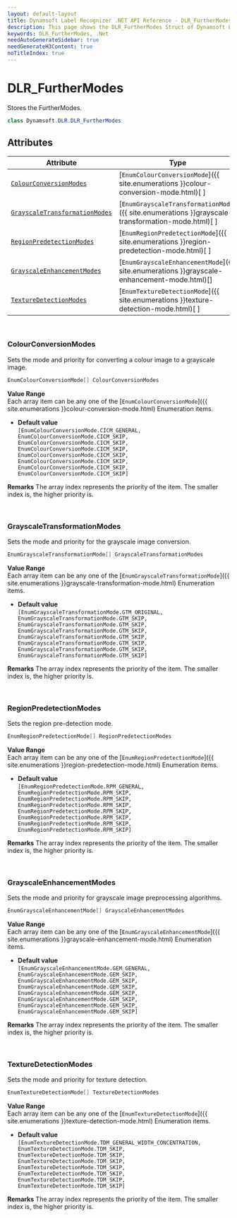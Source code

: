 ```yaml
---
layout: default-layout
title: Dynamsoft Label Recognizer .NET API Reference - DLR_FurtherModes Struct
description: This page shows the DLR_FurtherModes Struct of Dynamsoft Label Recognizer for .NET SDK.
keywords: DLR_FurtherModes, .Net
needAutoGenerateSidebar: true
needGenerateH3Content: true
noTitleIndex: true
---
```



# DLR_FurtherModes
Stores the FurtherModes. 

```csharp
class Dynamsoft.DLR.DLR_FurtherModes
```

## Attributes
  
| Attribute | Type |
|---------- | ---- |
| [`ColourConversionModes`](#colourconversionmodes) | [`EnumColourConversionMode`]({{ site.enumerations }}colour-conversion-mode.html)[ ] |
| [`GrayscaleTransformationModes`](#grayscaletransformationmodes) | [`EnumGrayscaleTransformationMode`]({{ site.enumerations }}grayscale-transformation-mode.html)[ ] |
| [`RegionPredetectionModes`](#regionpredetectionmodes) | [`EnumRegionPredetectionMode`]({{ site.enumerations }}region-predetection-mode.html)[ ] |
| [`GrayscaleEnhancementModes`](#grayscaleenhancementmodes) | [`EnumGrayscaleEnhancementMode`]({{ site.enumerations }}grayscale-enhancement-mode.html)[] | 
| [`TextureDetectionModes`](#texturedetectionmodes) | [`EnumTextureDetectionMode`]({{ site.enumerations }}texture-detection-mode.html)[ ] |


&nbsp;

### ColourConversionModes
Sets the mode and priority for converting a colour image to a grayscale image.

```csharp
EnumColourConversionMode[] ColourConversionModes
```

**Value Range**  
   Each array item can be any one of the [`EnumColourConversionMode`]({{ site.enumerations }}colour-conversion-mode.html) Enumeration items. 
     
- **Default value**  
   `[EnumColourConversionMode.CICM_GENERAL, EnumColourConversionMode.CICM_SKIP, EnumColourConversionMode.CICM_SKIP, EnumColourConversionMode.CICM_SKIP, EnumColourConversionMode.CICM_SKIP, EnumColourConversionMode.CICM_SKIP, EnumColourConversionMode.CICM_SKIP, EnumColourConversionMode.CICM_SKIP]`  
     
**Remarks**
   The array index represents the priority of the item. The smaller index is, the higher priority is.  

&nbsp;

### GrayscaleTransformationModes
Sets the mode and priority for the grayscale image conversion.

```csharp
EnumGrayscaleTransformationMode[] GrayscaleTransformationModes
```

**Value Range**  
   Each array item can be any one of the [`EnumGrayscaleTransformationMode`]({{ site.enumerations }}grayscale-transformation-mode.html) Enumeration items. 
     
- **Default value**  
   `[EnumGrayscaleTransformationMode.GTM_ORIGINAL, EnumGrayscaleTransformationMode.GTM_SKIP, EnumGrayscaleTransformationMode.GTM_SKIP, EnumGrayscaleTransformationMode.GTM_SKIP, EnumGrayscaleTransformationMode.GTM_SKIP, EnumGrayscaleTransformationMode.GTM_SKIP, EnumGrayscaleTransformationMode.GTM_SKIP, EnumGrayscaleTransformationMode.GTM_SKIP]`  
     
**Remarks**
   The array index represents the priority of the item. The smaller index is, the higher priority is.  

&nbsp;

### RegionPredetectionModes
Sets the region pre-detection mode.

```csharp
EnumRegionPredetectionMode[] RegionPredetectionModes
```

**Value Range**  
   Each array item can be any one of the [`EnumRegionPredetectionMode`]({{ site.enumerations }}region-predetection-mode.html) Enumeration items.  
     
- **Default value**  
   `[EnumRegionPredetectionMode.RPM_GENERAL, EnumRegionPredetectionMode.RPM_SKIP, EnumRegionPredetectionMode.RPM_SKIP, EnumRegionPredetectionMode.RPM_SKIP, EnumRegionPredetectionMode.RPM_SKIP, EnumRegionPredetectionMode.RPM_SKIP, EnumRegionPredetectionMode.RPM_SKIP, EnumRegionPredetectionMode.RPM_SKIP]`  
     
**Remarks**
   The array index represents the priority of the item. The smaller index is, the higher priority is.

&nbsp;

### GrayscaleEnhancementModes
Sets the mode and priority for grayscale image preprocessing algorithms.

```csharp
EnumGrayscaleEnhancementMode[] GrayscaleEnhancementModes
```

**Value Range**  
   Each array item can be any one of the [`EnumGrayscaleEnhancementMode`]({{ site.enumerations }}grayscale-enhancement-mode.html) Enumeration items.  
     
- **Default value**  
   `[EnumGrayscaleEnhancementMode.GEM_GENERAL, EnumGrayscaleEnhancementMode.GEM_SKIP, EnumGrayscaleEnhancementMode.GEM_SKIP, EnumGrayscaleEnhancementMode.GEM_SKIP, EnumGrayscaleEnhancementMode.GEM_SKIP, EnumGrayscaleEnhancementMode.GEM_SKIP, EnumGrayscaleEnhancementMode.GEM_SKIP, EnumGrayscaleEnhancementMode.GEM_SKIP]`  
     
**Remarks**
   The array index represents the priority of the item. The smaller index is, the higher priority is.

&nbsp;

### TextureDetectionModes
Sets the mode and priority for texture detection. 

```csharp
EnumTextureDetectionMode[] TextureDetectionModes
```

**Value Range**  
   Each array item can be any one of the [`EnumTextureDetectionMode`]({{ site.enumerations }}texture-detection-mode.html) Enumeration items.  
     
- **Default value**  
   `[EnumTextureDetectionMode.TDM_GENERAL_WIDTH_CONCENTRATION, EnumTextureDetectionMode.TDM_SKIP, EnumTextureDetectionMode.TDM_SKIP, EnumTextureDetectionMode.TDM_SKIP, EnumTextureDetectionMode.TDM_SKIP, EnumTextureDetectionMode.TDM_SKIP, EnumTextureDetectionMode.TDM_SKIP, EnumTextureDetectionMode.TDM_SKIP]`  
     
**Remarks**
   The array index represents the priority of the item. The smaller index is, the higher priority is.
